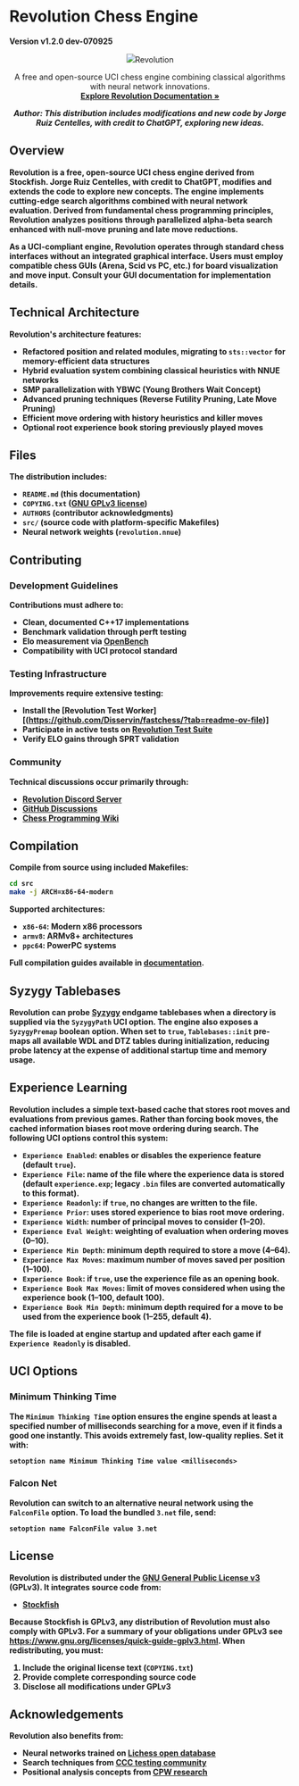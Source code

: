 # Revolution Chess Engine

**Version v1.2.0 dev-070925**

<div align="center">
  <img src="[https://ijccrl.com/wp-content/uploads/2025/08/revolution.png]" 
  <h3>Revolution</h3>
  
  A free and open-source UCI chess engine combining classical algorithms with neural network innovations.
  <br>
  <strong><a href="#">Explore Revolution Documentation »</a>

  <em>Author: This distribution includes modifications and new code by Jorge Ruiz Centelles, with credit to ChatGPT, exploring new ideas.</em>
  
</div>

## Overview

**Revolution** is a free, open-source UCI chess engine derived from **Stockfish**. Jorge Ruiz Centelles, with credit to ChatGPT, modifies and extends the code to explore new concepts. The engine implements cutting-edge search algorithms combined with neural network evaluation. Derived from fundamental chess programming principles, Revolution analyzes positions through parallelized alpha-beta search enhanced with null-move pruning and late move reductions.

As a UCI-compliant engine, Revolution operates through **standard chess interfaces** without an integrated graphical interface. Users must employ compatible chess GUIs (Arena, Scid vs PC, etc.) for board visualization and move input. Consult your GUI documentation for implementation details.

## Technical Architecture

Revolution's architecture features:

- Refactored position and related modules, migrating to `sts::vector` for memory-efficient data structures
- Hybrid evaluation system combining classical heuristics with NNUE networks
- SMP parallelization with YBWC (Young Brothers Wait Concept)
- Advanced pruning techniques (Reverse Futility Pruning, Late Move Pruning)
- Efficient move ordering with history heuristics and killer moves
- Optional root experience book storing previously played moves

## Files

The distribution includes:

- `README.md` (this documentation)
- `COPYING.txt` ([GNU GPLv3 license][gpl-link])
- `AUTHORS` (contributor acknowledgments)
- `src/` (source code with platform-specific Makefiles)
- Neural network weights (`revolution.nnue`)

## Contributing

### Development Guidelines
Contributions must adhere to:
- Clean, documented C++17 implementations
- Benchmark validation through perft testing
- Elo measurement via [OpenBench][openbench-link]
- Compatibility with UCI protocol standard

### Testing Infrastructure
Improvements require extensive testing:
- Install the [Revolution Test Worker][(https://github.com/Disservin/fastchess/?tab=readme-ov-file)]
- Participate in active tests on [Revolution Test Suite][testsuite-link]
- Verify ELO gains through SPRT validation

### Community
Technical discussions occur primarily through:
- [Revolution Discord Server][discord-link]
- [GitHub Discussions][discussions-link]
- [Chess Programming Wiki][chesswiki-link]

## Compilation

Compile from source using included Makefiles:
```bash
cd src
make -j ARCH=x86-64-modern
```

Supported architectures:
- `x86-64`: Modern x86 processors
- `armv8`: ARMv8+ architectures
- `ppc64`: PowerPC systems

Full compilation guides available in [documentation][doc-link].

## Syzygy Tablebases

Revolution can probe [Syzygy](https://github.com/syzygy1) endgame tablebases when a
directory is supplied via the `SyzygyPath` UCI option. The engine also exposes a
`SyzygyPremap` boolean option. When set to `true`, `Tablebases::init` pre-maps all
available WDL and DTZ tables during initialization, reducing probe latency at the
expense of additional startup time and memory usage.

## Experience Learning

Revolution includes a simple text-based cache that stores root moves and evaluations from
previous games. Rather than forcing book moves, the cached information biases root move
ordering during search. The following UCI options control this system:

- `Experience Enabled`: enables or disables the experience feature (default `true`).
- `Experience File`: name of the file where the experience data is stored (default `experience.exp`; legacy `.bin` files are converted automatically to this format).
- `Experience Readonly`: if `true`, no changes are written to the file.
- `Experience Prior`: uses stored experience to bias root move ordering.
- `Experience Width`: number of principal moves to consider (1–20).
- `Experience Eval Weight`: weighting of evaluation when ordering moves (0–10).
- `Experience Min Depth`: minimum depth required to store a move (4–64).
- `Experience Max Moves`: maximum number of moves saved per position (1–100).
- `Experience Book`: if `true`, use the experience file as an opening book.
- `Experience Book Max Moves`: limit of moves considered when using the experience book (1–100, default 100).
- `Experience Book Min Depth`: minimum depth required for a move to be used from the experience book (1–255, default 4).

The file is loaded at engine startup and updated after each game if `Experience Readonly` is disabled.

## UCI Options

### Minimum Thinking Time

The `Minimum Thinking Time` option ensures the engine spends at least a
specified number of milliseconds searching for a move, even if it finds
a good one instantly. This avoids extremely fast, low-quality replies.
Set it with:

```
setoption name Minimum Thinking Time value <milliseconds>
```

### Falcon Net

Revolution can switch to an alternative neural network using the
`FalconFile` option. To load the bundled `3.net` file, send:

```
setoption name FalconFile value 3.net
```

## License

Revolution is distributed under the **[GNU General Public License v3][gpl-link]** (GPLv3).
It integrates source code from:

- [Stockfish](https://github.com/official-stockfish/Stockfish)

Because Stockfish is GPLv3, any distribution of Revolution must also comply with GPLv3.
For a summary of your obligations under GPLv3 see <https://www.gnu.org/licenses/quick-guide-gplv3.html>.
When redistributing, you must:
1. Include the original license text (`COPYING.txt`)
2. Provide complete corresponding source code
3. Disclose all modifications under GPLv3

## Acknowledgements

Revolution also benefits from:
- Neural networks trained on [Lichess open database][lichess-db]
- Search techniques from [CCC testing community][ccc-link]
- Positional analysis concepts from [CPW research][cpw-link]

[gpl-link]: https://www.gnu.org/licenses/gpl-3.0.html
[doc-link]: #
[discord-link]: #
[openbench-link]: #
[worker-link]: #
[testsuite-link]: #
[discussions-link]: #
[chesswiki-link]: https://www.chessprogramming.org
[lichess-db]: https://database.lichess.org
[ccc-link]: https://www.chess.com/computer-chess-championship
[cpw-link]: https://www.chessprogramming.org
